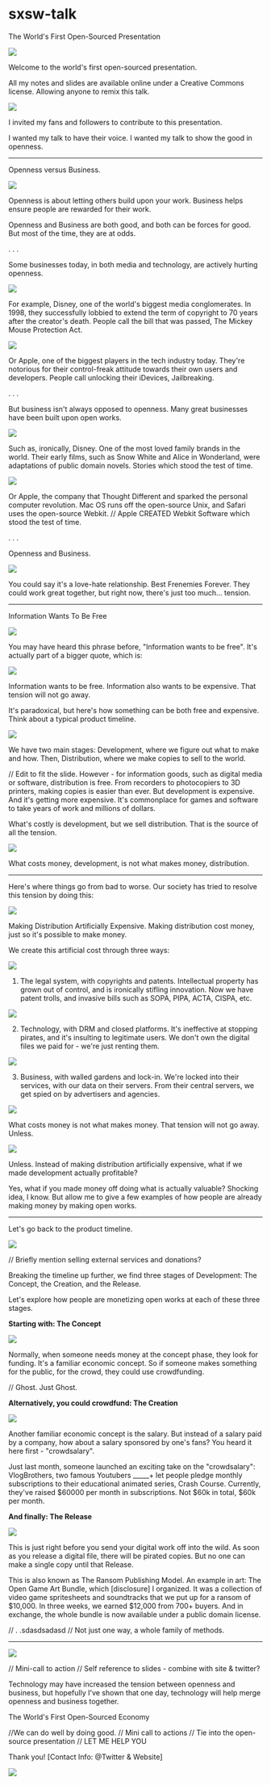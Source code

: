 sxsw-talk
=========

The World's First Open-Sourced Presentation

![](slides/0.png)

Welcome to the world's first open-sourced presentation.

All my notes and slides are available online under a Creative Commons license.
Allowing anyone to remix this talk.

![](slides/1.png)

I invited my fans and followers to contribute to this presentation. 

I wanted my talk to have their voice.
I wanted my talk to show the good in openness.

---

Openness versus Business.

![](slides/2.png)

Openness is about letting others build upon your work.
Business helps ensure people are rewarded for their work.

Openness and Business are both good, and both can be forces for good.
But most of the time, they are at odds.

. . .

Some businesses today, in both media and technology, are actively hurting openness.

![](slides/3.png)

For example, Disney, one of the world's biggest media conglomerates.
In 1998, they successfully lobbied to extend the term of copyright to 70 years after the creator's death.
People call the bill that was passed, The Mickey Mouse Protection Act.

![](slides/4.png)

Or Apple, one of the biggest players in the tech industry today.
They're notorious for their control-freak attitude towards their own users and developers.
People call unlocking their iDevices, Jailbreaking.

. . .

But business isn't always opposed to openness. Many great businesses have been built upon open works.

![](slides/5.png)

Such as, ironically, Disney. One of the most loved family brands in the world.
Their early films, such as Snow White and Alice in Wonderland, were adaptations of public domain novels.
Stories which stood the test of time.

![](slides/6.png)

Or Apple, the company that Thought Different and sparked the personal computer revolution.
Mac OS runs off the open-source Unix, and Safari uses the open-source Webkit. // Apple CREATED Webkit
Software which stood the test of time.

. . .

Openness and Business.

![](slides/7.png)

You could say it's a love-hate relationship. Best Frenemies Forever.
They could work great together, but right now, there's just too much... tension.

---

Information Wants To Be Free

![](slides/8.png)

You may have heard this phrase before, "Information wants to be free".
It's actually part of a bigger quote, which is:

![](slides/9.png)

Information wants to be free.
Information also wants to be expensive.
That tension will not go away.

It's paradoxical, but here's how something can be both free and expensive.
Think about a typical product timeline.

![](slides/10.png)

We have two main stages:
Development, where we figure out what to make and how.
Then, Distribution, where we make copies to sell to the world.

// Edit to fit the slide.
However - for information goods, such as digital media or software, distribution is free.
From recorders to photocopiers to 3D printers, making copies is easier than ever.
But development is expensive. And it's getting more expensive.
It's commonplace for games and software to take years of work and millions of dollars.

What's costly is development, but we sell distribution.
That is the source of all the tension.

![](slides/11.png)

What costs money, development, is not what makes money, distribution.

---

Here's where things go from bad to worse.
Our society has tried to resolve this tension by doing this:

![](slides/12.png)

Making Distribution Artificially Expensive.
Making distribution cost money, just so it's possible to make money.


We create this artificial cost through three ways:

![](slides/13.png)

1) The legal system, with copyrights and patents.
Intellectual property has grown out of control, and is ironically stifling innovation.
Now we have patent trolls, and invasive bills such as SOPA, PIPA, ACTA, CISPA, etc.

![](slides/14.png)

2) Technology, with DRM and closed platforms.
It's ineffective at stopping pirates, and it's insulting to legitimate users.
We don't own the digital files we paid for - we're just renting them.

![](slides/15.png)

3) Business, with walled gardens and lock-in.
We're locked into their services, with our data on their servers.
From their central servers, we get spied on by advertisers and agencies.

![](slides/16.png)

What costs money is not what makes money.
That tension will not go away.
Unless.

![](slides/17.png)

Unless.
Instead of making distribution artificially expensive,
what if we made development actually profitable?

Yes, what if you made money off doing what is actually valuable? Shocking idea, I know.
But allow me to give a few examples of how people are already making money by making open works.

---

Let's go back to the product timeline.

![](slides/18.png)

// Briefly mention selling external services and donations?

Breaking the timeline up further, we find three stages of Development:
The Concept, the Creation, and the Release.

Let's explore how people are monetizing open works at each of these three stages.
 


**Starting with: The Concept**

![](slides/19.png)

Normally, when someone needs money at the concept phase, they look for funding. It's a familiar economic concept.
So if someone makes something for the public, for the crowd, they could use crowdfunding.

// Ghost. Just Ghost.



**Alternatively, you could crowdfund: The Creation**

![](slides/20.png)

Another familiar economic concept is the salary.
But instead of a salary paid by a company, how about a salary sponsored by one's fans?
You heard it here first - "crowdsalary".

Just last month, someone launched an exciting take on the "crowdsalary":
VlogBrothers, two famous Youtubers _____+ let people pledge monthly subscriptions to their educational animated series, Crash Course.
Currently, they've raised $60000 per month in subscriptions.
Not $60k in total, $60k per month.



**And finally: The Release**

![](slides/21.png)

This is just right before you send your digital work off into the wild.
As soon as you release a digital file, there will be pirated copies.
But no one can make a single copy until that Release.

This is also known as The Ransom Publishing Model.
An example in art: The Open Game Art Bundle, which [disclosure] I organized. It was a collection of video game spritesheets and soundtracks that we put up for a ransom of $10,000. In three weeks, we earned $12,000 from 700+ buyers. And in exchange, the whole bundle is now available under a public domain license.



// . .sdasdsadasd
// Not just one way, a whole family of methods.

---

![](slides/22.png)

// Mini-call to action
// Self reference to slides - combine with site & twitter?

Technology may have increased the tension between openness and business,
but hopefully I've shown that one day, technology will help merge openness and business together.




The World's First Open-Sourced Economy

//We can do well by doing good.
// Mini call to actions
// Tie into the open-source presentation
// LET ME HELP YOU



Thank you!
[Contact Info: @Twitter & Website]

![](slides/23.png)
